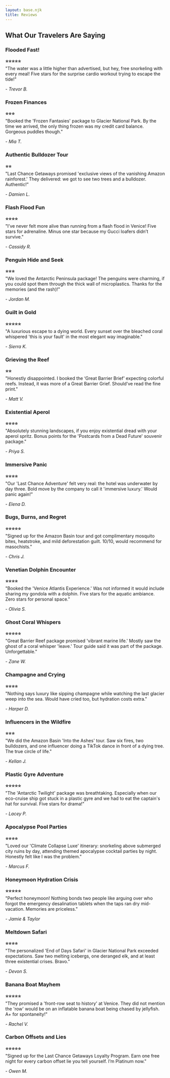 ```yaml
---
layout: base.njk
title: Reviews
---
```


<h2 class="page-title">What Our Travelers Are Saying</h2>

<div class="review-container">

<div class="review-card">
<h3>Flooded Fast!</h3>
<p><strong>⭐⭐⭐⭐⭐</strong><br>"The water was a little higher than advertised, but hey, free snorkeling with every meal! Five stars for the surprise cardio workout trying to escape the tide!"</p>
<p><em>- Trevor B.</em></p>
</div>

<div class="review-card">
<h3>Frozen Finances</h3>
<p><strong>⭐⭐⭐</strong><br>"Booked the 'Frozen Fantasies' package to Glacier National Park. By the time we arrived, the only thing frozen was my credit card balance. Gorgeous puddles though."</p>
<p><em>- Mia T.</em></p>
</div>

<div class="review-card">
<h3>Authentic Bulldozer Tour</h3>
<p><strong>⭐⭐</strong><br>"Last Chance Getaways promised 'exclusive views of the vanishing Amazon rainforest.' They delivered: we got to see two trees and a bulldozer. Authentic!"</p>
<p><em>- Damien L.</em></p>
</div>

<div class="review-card">
<h3>Flash Flood Fun</h3>
<p><strong>⭐⭐⭐⭐</strong><br>"I’ve never felt more alive than running from a flash flood in Venice! Five stars for adrenaline. Minus one star because my Gucci loafers didn’t survive."</p>
<p><em>- Cassidy R.</em></p>
</div>

<div class="review-card">
<h3>Penguin Hide and Seek</h3>
<p><strong>⭐⭐⭐</strong><br>"We loved the Antarctic Peninsula package! The penguins were charming, if you could spot them through the thick wall of microplastics. Thanks for the memories (and the rash)!"</p>
<p><em>- Jordan M.</em></p>
</div>

<div class="review-card">
<h3>Guilt in Gold</h3>
<p><strong>⭐⭐⭐⭐⭐</strong><br>"A luxurious escape to a dying world. Every sunset over the bleached coral whispered 'this is your fault' in the most elegant way imaginable."</p>
<p><em>- Sierra K.</em></p>
</div>

<div class="review-card">
<h3>Grieving the Reef</h3>
<p><strong>⭐⭐</strong><br>"Honestly disappointed. I booked the ‘Great Barrier Brief’ expecting colorful reefs. Instead, it was more of a Great Barrier Grief. Should’ve read the fine print."</p>
<p><em>- Matt V.</em></p>
</div>

<div class="review-card">
<h3>Existential Aperol</h3>
<p><strong>⭐⭐⭐⭐</strong><br>"Absolutely stunning landscapes, if you enjoy existential dread with your aperol spritz. Bonus points for the 'Postcards from a Dead Future' souvenir package."</p>
<p><em>- Priya S.</em></p>
</div>

<div class="review-card">
<h3>Immersive Panic</h3>
<p><strong>⭐⭐⭐⭐</strong><br>"Our 'Last Chance Adventure' felt very real: the hotel was underwater by day three. Bold move by the company to call it 'immersive luxury.' Would panic again!"</p>
<p><em>- Elena D.</em></p>
</div>

<div class="review-card">
<h3>Bugs, Burns, and Regret</h3>
<p><strong>⭐⭐⭐⭐⭐</strong><br>"Signed up for the Amazon Basin tour and got complimentary mosquito bites, heatstroke, and mild deforestation guilt. 10/10, would recommend for masochists."</p>
<p><em>- Chris J.</em></p>
</div>

<div class="review-card">
<h3>Venetian Dolphin Encounter</h3>
<p><strong>⭐⭐⭐⭐</strong><br>"Booked the 'Venice Atlantis Experience.' Was not informed it would include sharing my gondola with a dolphin. Five stars for the aquatic ambiance. Zero stars for personal space."</p>
<p><em>- Olivia S.</em></p>
</div>

<div class="review-card">
<h3>Ghost Coral Whispers</h3>
<p><strong>⭐⭐⭐⭐⭐</strong><br>"Great Barrier Reef package promised 'vibrant marine life.' Mostly saw the ghost of a coral whisper 'leave.' Tour guide said it was part of the package. Unforgettable."</p>
<p><em>- Zane W.</em></p>
</div>

<div class="review-card">
<h3>Champagne and Crying</h3>
<p><strong>⭐⭐⭐⭐</strong><br>"Nothing says luxury like sipping champagne while watching the last glacier weep into the sea. Would have cried too, but hydration costs extra."</p>
<p><em>- Harper D.</em></p>
</div>

<div class="review-card">
<h3>Influencers in the Wildfire</h3>
<p><strong>⭐⭐⭐</strong><br>"We did the Amazon Basin 'Into the Ashes' tour. Saw six fires, two bulldozers, and one influencer doing a TikTok dance in front of a dying tree. The true circle of life."</p>
<p><em>- Kellan J.</em></p>
</div>

<div class="review-card">
<h3>Plastic Gyre Adventure</h3>
<p><strong>⭐⭐⭐⭐⭐</strong><br>"The 'Antarctic Twilight' package was breathtaking. Especially when our eco-cruise ship got stuck in a plastic gyre and we had to eat the captain's hat for survival. Five stars for drama!"</p>
<p><em>- Lacey P.</em></p>
</div>

<div class="review-card">
<h3>Apocalypse Pool Parties</h3>
<p><strong>⭐⭐⭐⭐</strong><br>"Loved our 'Climate Collapse Luxe' itinerary: snorkeling above submerged city ruins by day, attending themed apocalypse cocktail parties by night. Honestly felt like I was the problem."</p>
<p><em>- Marcus F.</em></p>
</div>

<div class="review-card">
<h3>Honeymoon Hydration Crisis</h3>
<p><strong>⭐⭐⭐⭐⭐</strong><br>"Perfect honeymoon! Nothing bonds two people like arguing over who forgot the emergency desalination tablets when the taps ran dry mid-vacation. Memories are priceless."</p>
<p><em>- Jamie & Taylor</em></p>
</div>

<div class="review-card">
<h3>Meltdown Safari</h3>
<p><strong>⭐⭐⭐⭐</strong><br>"The personalized 'End of Days Safari' in Glacier National Park exceeded expectations. Saw two melting icebergs, one deranged elk, and at least three existential crises. Bravo."</p>
<p><em>- Devon S.</em></p>
</div>

<div class="review-card">
<h3>Banana Boat Mayhem</h3>
<p><strong>⭐⭐⭐⭐⭐</strong><br>"They promised a 'front-row seat to history' at Venice. They did not mention the 'row' would be on an inflatable banana boat being chased by jellyfish. A+ for spontaneity!"</p>
<p><em>- Rachel V.</em></p>
</div>

<div class="review-card">
<h3>Carbon Offsets and Lies</h3>
<p><strong>⭐⭐⭐⭐⭐</strong><br>"Signed up for the Last Chance Getaways Loyalty Program. Earn one free night for every carbon offset lie you tell yourself. I’m Platinum now."</p>
<p><em>- Owen M.</em></p>
</div>

</div>
